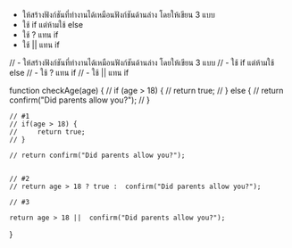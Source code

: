 - ให้สร้างฟังก์ชันที่ทำงานได้เหมือนฟังก์ชันด้านล่าง โดยให้เขียน 3 แบบ
- ใช้ if แต่ห้ามใช้ else
- ใช้ ? แทน if
- ใช้ || แทน if

<!-- ```js
function checkAge(age) {
  if (age > 18) {
    return true;
  } else {
    return confirm("Did parents allow you?");
  }
}
``` -->

// - ให้สร้างฟังก์ชันที่ทำงานได้เหมือนฟังก์ชันด้านล่าง โดยให้เขียน 3 แบบ
// - ใช้ if แต่ห้ามใช้ else
// - ใช้ ? แทน if
// - ใช้ || แทน if


function checkAge(age) {
//   if (age > 18) {
//     return true;
//   } else {
//     return confirm("Did parents allow you?");
//   }

    // #1
    // if(age > 18) {
    //     return true;
    // }

    // return confirm("Did parents allow you?");


    // #2
    // return age > 18 ? true :  confirm("Did parents allow you?");

    // #3

    return age > 18 ||  confirm("Did parents allow you?");
}
